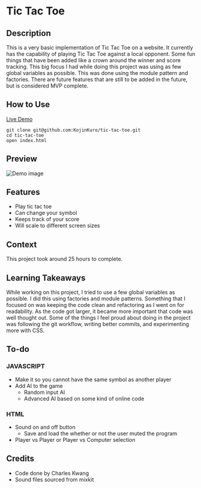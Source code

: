 # Tic Tac Toe

## Description
This is a very basic implementation of Tic Tac Toe on a website. It currently has the capability of playing Tic Tac Toe against a local opponent. Some fun things that have been added like a crown around the winner and score tracking. This big focus I had while doing this project was using as few global variables as possible. This was done using the module pattern and factories. There are future features that are still to be added in the future, but is considered MVP complete.

## How to Use
[Live Demo](https://kojinkuro.github.io/tic-tac-toe/)

```shell
git clone git@github.com:KojinKuro/tic-tac-toe.git
cd tic-tac-toe
open index.html
```

## Preview
![Demo image](https://i.ibb.co/VYxMQ4S/Screenshot-2024-02-18-at-8-33-13-PM.png)

## Features
- Play tic tac toe
- Can change your symbol
- Keeps track of your score
- Will scale to different screen sizes

## Context
This project took around 25 hours to complete.

## Learning Takeaways
While working on this project, I tried to use a few global variables as possible. I did this using factories and module patterns. Something that I focused on was keeping the code clean and refactoring as I went on for readability. As the code got larger, it became more important that code was well thought out. Some of the things I feel proud about doing in the project was following the git workflow, writing better commits, and experimenting more with CSS.

## To-do
### JAVASCRIPT
- Make it so you cannot have the same symbol as another player
- Add AI to the game
  - Random input AI
  - Advanced AI based on some kind of online code
### HTML
- Sound on and off button
  - Save and load the whether or not the user muted the program
- Player vs Player or Player vs Computer selection

## Credits
- Code done by Charles Kwang
- Sound files sourced from mixkit

